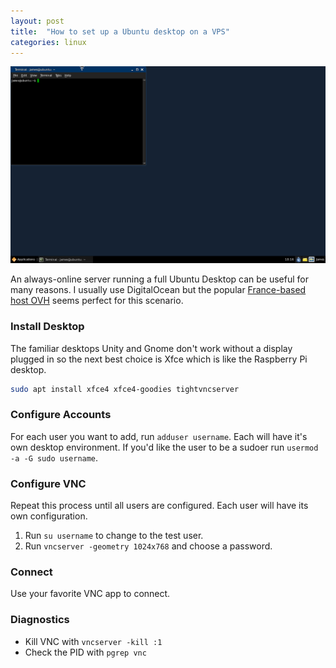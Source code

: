 ```yaml
---
layout: post
title:  "How to set up a Ubuntu desktop on a VPS"
categories: linux
---
```


<img alt="Ubuntu Cloud Computer" src="/assets/ubuntu-xfce.png" title="Ubuntu Cloud Computer" class="banner"/>

An always-online server running a full Ubuntu Desktop can be useful for many reasons. I usually use DigitalOcean but the popular [France-based host OVH](https://www.ovh.com/world/vps/) seems perfect for this scenario.
    
<!--more-->

### Install Desktop
The familiar desktops Unity and Gnome don't work without a display plugged in so the next best choice is Xfce which is like the Raspberry Pi desktop.

``` bash
sudo apt install xfce4 xfce4-goodies tightvncserver
```

### Configure Accounts
For each user you want to add, run `adduser username`. Each will have it's own desktop environment. If you'd like the user to be a sudoer run `usermod -a -G sudo username`.

### Configure VNC
Repeat this process until all users are configured. Each user will have its own configuration.

1. Run `su username` to change to the test user.
2. Run `vncserver -geometry 1024x768` and choose a password.

### Connect
Use your favorite VNC app to connect.

### Diagnostics
- Kill VNC with `vncserver -kill :1`
- Check the PID with `pgrep vnc`